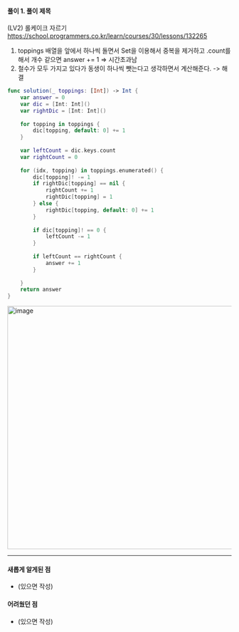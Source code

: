 #### 풀이 1. 풀이 제목
(LV2) 롤케이크 자르기 https://school.programmers.co.kr/learn/courses/30/lessons/132265

1. toppings 배열을 앞에서 하나씩 돌면서 Set을 이용해서 중복을 제거하고 .count를 해서 개수 같으면 answer += 1 => 시간초과남
2. 철수가 모두 가지고 있다가 동생이 하나씩 뺏는다고 생각하면서 계산해준다. -> 해결



``` swift 
func solution(_ toppings: [Int]) -> Int {
    var answer = 0
    var dic = [Int: Int]()
    var rightDic = [Int: Int]()
    
    for topping in toppings {
        dic[topping, default: 0] += 1
    }
    
    var leftCount = dic.keys.count
    var rightCount = 0
    
    for (idx, topping) in toppings.enumerated() {
        dic[topping]! -= 1
        if rightDic[topping] == nil {
            rightCount += 1
            rightDic[topping] = 1
        } else {
            rightDic[topping, default: 0] += 1
        }
    
        if dic[topping]! == 0 {
            leftCount -= 1
        }
        
        if leftCount == rightCount {
            answer += 1
        }
        
    }
    return answer
}
```

<img width="546" alt="image" src="https://github.com/wavve-algorithm/algorithm/assets/68391767/fc6739b8-6325-4b14-80a7-05ce30dc83fe">


--- 

#### 새롭게 알게된 점
+ (있으면 작성)

#### 어려웠던 점
+ (있으면 작성)
